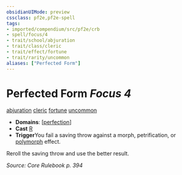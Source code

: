 ```yaml
---
obsidianUIMode: preview
cssclass: pf2e,pf2e-spell
tags:
- imported/compendium/src/pf2e/crb
- spell/focus/4
- trait/school/abjuration
- trait/class/cleric
- trait/effect/fortune
- trait/rarity/uncommon
aliases: ["Perfected Form"]
---
```

# Perfected Form *Focus 4*   
[abjuration](abjuration.md)  [cleric](rules/traits/cleric.md)  [fortune](fortune.md)  [uncommon](uncommon.md)  

- **Domains**: [[perfection](../setting/domains.md#Perfection)]
- **Cast** [R](chapter-9-playing-the-game.md#Actions "Reaction") 
- **Trigger**You fail a saving throw against a morph, petrification, or [polymorph](polymorph.md) effect.

Reroll the saving throw and use the better result.

*Source: Core Rulebook p. 394*